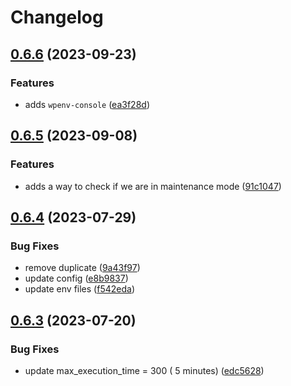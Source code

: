 # Changelog

## [0.6.6](https://github.com/devuri/wp-env-app/compare/v0.6.5...v0.6.6) (2023-09-23)


### Features

* adds `wpenv-console` ([ea3f28d](https://github.com/devuri/wp-env-app/commit/ea3f28d768816846f392c516c6bbe0cc22519100))

## [0.6.5](https://github.com/devuri/wp-env-app/compare/v0.6.4...v0.6.5) (2023-09-08)


### Features

* adds a way to check if we are in maintenance mode ([91c1047](https://github.com/devuri/wp-env-app/commit/91c10476ccc9ad794311033a9371ef151171bc0d))

## [0.6.4](https://github.com/devuri/wp-env-app/compare/v0.6.3...v0.6.4) (2023-07-29)


### Bug Fixes

* remove duplicate ([9a43f97](https://github.com/devuri/wp-env-app/commit/9a43f97887869176bfa7bb2d78c6ca63be829798))
* update config ([e8b9837](https://github.com/devuri/wp-env-app/commit/e8b9837da7da8fa6a9c479a30ae6ab86f8a14feb))
* update env files ([f542eda](https://github.com/devuri/wp-env-app/commit/f542edac37eeff75dc3542bb03da65b94382e09f))

## [0.6.3](https://github.com/devuri/wp-env-app/compare/0.6.2...v0.6.3) (2023-07-20)


### Bug Fixes

* update max_execution_time = 300 ( 5 minutes) ([edc5628](https://github.com/devuri/wp-env-app/commit/edc5628687b16585a9c83c0cf6883c90e95a1175))
